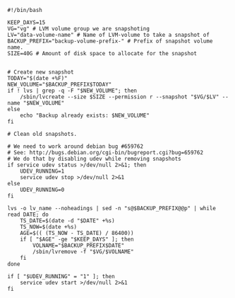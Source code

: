     #!/bin/bash

    KEEP_DAYS=15
    VG="vg" # LVM volume group we are snapshoting
    LV="data-volume-name" # Name of LVM-volume to take a snapshot of
    BACKUP_PREFIX="backup-volume-prefix-" # Prefix of snapshot volume name.
    SIZE=40G # Amount of disk space to allocate for the snapshot


    # Create new snapshot
    TODAY="$(date +%F)" 
    NEW_VOLUME="$BACKUP_PREFIX$TODAY" 
    if ! lvs | grep -q -F "$NEW_VOLUME"; then
        /sbin/lvcreate --size $SIZE --permission r --snapshot "$VG/$LV" --name "$NEW_VOLUME" 
    else
        echo "Backup already exists: $NEW_VOLUME" 
    fi

    # Clean old snapshots.

    # We need to work around debian bug #659762
    # See: http://bugs.debian.org/cgi-bin/bugreport.cgi?bug=659762
    # We do that by disabling udev while removing snapshots
    if service udev status >/dev/null 2>&1; then
        UDEV_RUNNING=1
        service udev stop >/dev/null 2>&1
    else
        UDEV_RUNNING=0
    fi

    lvs -o lv_name --noheadings | sed -n "s@$BACKUP_PREFIX@@p" | while read DATE; do
        TS_DATE=$(date -d "$DATE" +%s)
        TS_NOW=$(date +%s)
        AGE=$(( (TS_NOW - TS_DATE) / 86400))
        if [ "$AGE" -ge "$KEEP_DAYS" ]; then
            VOLNAME="$BACKUP_PREFIX$DATE" 
            /sbin/lvremove -f "$VG/$VOLNAME" 
        fi
    done

    if [ "$UDEV_RUNNING" = "1" ]; then
        service udev start >/dev/null 2>&1
    fi